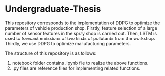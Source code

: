 # Undergraduate-Thesis

This repository corresponds to the implementation of DDPG to optimize the parameters of vehicle production shop. Firstly, feature selection of a large number of sensor features in the spray shop is carried out. Then, LSTM is used to forecast emissions of two kinds of pollutants from the workshop. Thirdly, we use DDPG to optimize manufacturing parameters.

The structure of this repository is as follows:

1. notebook folder contains .ipynb file to realize the above functions.
2. .py files are reference files for implementing related functions.

